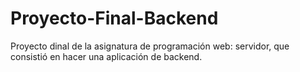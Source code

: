 # Proyecto-Final-Backend
Proyecto dinal de la asignatura de programación web: servidor, que consistió en hacer una aplicación de backend.
